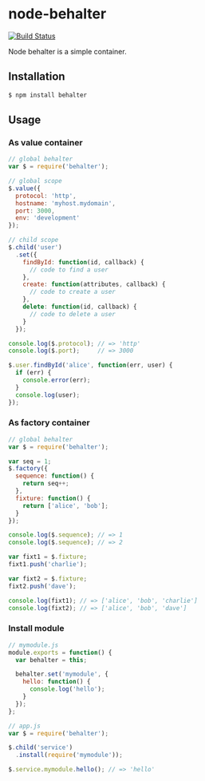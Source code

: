 # node-behalter

[![Build Status](https://travis-ci.org/muniere/node-behalter.svg)](https://travis-ci.org/muniere/node-behalter)

Node behalter is a simple container.

## Installation

```bash
$ npm install behalter
```

## Usage

### As value container

```javascript
// global behalter
var $ = require('behalter');

// global scope
$.value({
  protocol: 'http',
  hostname: 'myhost.mydomain',
  port: 3000,
  env: 'development'
});

// child scope
$.child('user')
  .set({
    findById: function(id, callback) {
      // code to find a user
    },
    create: function(attributes, callback) {
      // code to create a user
    },
    delete: function(id, callback) {
      // code to delete a user
    }
  });

console.log($.protocol); // => 'http'
console.log($.port);     // => 3000

$.user.findById('alice', function(err, user) {
  if (err) {
    console.error(err);
  }
  console.log(user);
});
```

### As factory container

```javascript
// global behalter
var $ = require('behalter');

var seq = 1;
$.factory({
  sequence: function() {
    return seq++;
  },
  fixture: function() {
    return ['alice', 'bob'];
  }
});

console.log($.sequence); // => 1
console.log($.sequence); // => 2

var fixt1 = $.fixture;
fixt1.push('charlie');

var fixt2 = $.fixture;
fixt2.push('dave');

console.log(fixt1); // => ['alice', 'bob', 'charlie']
console.log(fixt2); // => ['alice', 'bob', 'dave']
```

### Install module

```javascript
// mymodule.js
module.exports = function() {
  var behalter = this;

  behalter.set('mymodule', {
    hello: function() {
      console.log('hello');
    }
  });
};

// app.js
var $ = require('behalter');

$.child('service')
  .install(require('mymodule'));

$.service.mymodule.hello(); // => 'hello'
```
